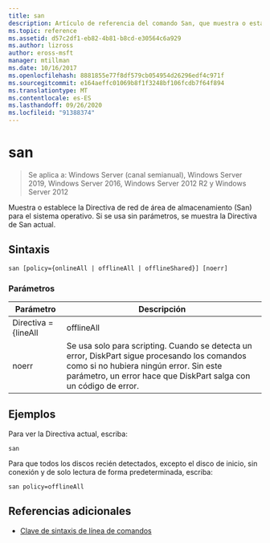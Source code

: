 ```yaml
---
title: san
description: Artículo de referencia del comando San, que muestra o establece la Directiva de red de área de almacenamiento (San) para el sistema operativo.
ms.topic: reference
ms.assetid: d57c2df1-eb82-4b81-b8cd-e30564c6a929
ms.author: lizross
author: eross-msft
manager: mtillman
ms.date: 10/16/2017
ms.openlocfilehash: 8881855e77f8df579cb054954d26296edf4c971f
ms.sourcegitcommit: e164aeffc01069b8f1f3248bf106fcdb7f64f894
ms.translationtype: MT
ms.contentlocale: es-ES
ms.lasthandoff: 09/26/2020
ms.locfileid: "91388374"
---
```

# <a name="san"></a>san

> Se aplica a: Windows Server (canal semianual), Windows Server 2019, Windows Server 2016, Windows Server 2012 R2 y Windows Server 2012

Muestra o establece la Directiva de red de área de almacenamiento (San) para el sistema operativo. Si se usa sin parámetros, se muestra la Directiva de San actual.

## <a name="syntax"></a>Sintaxis

```
san [policy={onlineAll | offlineAll | offlineShared}] [noerr]
```

### <a name="parameters"></a>Parámetros

| Parámetro | Descripción |
|--|--|
| Directiva = {lineAll|offlineAll|offlineShared}] | Establece la Directiva de San para el sistema operativo que se está iniciando actualmente. La Directiva San determina si un disco recién detectado se pone en línea o permanece sin conexión y si se convierte en lectura/escritura o permanece de solo lectura. Cuando un disco está sin conexión, se puede leer el diseño del disco, pero no se muestran los dispositivos de volumen a través de Plug and Play. Esto significa que no se puede montar ningún sistema de archivos en el disco. Cuando un disco está en línea, se instalan uno o varios dispositivos de volumen para el disco. La siguiente es una explicación de cada parámetro:<ul><li>**lineal**. Especifica que todos los discos recién detectados se conectarán y se convertirán en lectura/escritura. **Importante:** La especificación **de un** servidor que comparte discos podría provocar daños en los datos. Por lo tanto, no debe establecer esta Directiva si los discos se comparten entre servidores a menos que el servidor forme parte de un clúster.</li><li>**offlineAll**. Especifica que todos los discos recién detectados, excepto el disco de inicio, estarán sin conexión y de solo lectura de forma predeterminada.</li><li>**offlineShared**. Especifica que todos los discos recién detectados que no residen en un bus compartido (como SCSI e iSCSI) se ponen en línea y se convierten en de lectura y escritura. Los discos que quedan sin conexión serán de solo lectura de forma predeterminada.</li></ul>Para obtener más información, vea [enumeración de VDS_san_POLICY](https://docs.microsoft.com/windows/win32/api/vds/ne-vds-vds_san_policy?redirectedfrom=MSDN). |
| noerr | Se usa solo para scripting. Cuando se detecta un error, DiskPart sigue procesando los comandos como si no hubiera ningún error. Sin este parámetro, un error hace que DiskPart salga con un código de error. |

## <a name="examples"></a>Ejemplos

Para ver la Directiva actual, escriba:

```
san
```

Para que todos los discos recién detectados, excepto el disco de inicio, sin conexión y de solo lectura de forma predeterminada, escriba:

```
san policy=offlineAll
```

## <a name="additional-references"></a>Referencias adicionales

- [Clave de sintaxis de línea de comandos](command-line-syntax-key.md)
